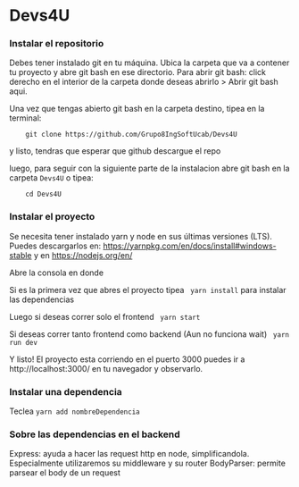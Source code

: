 # Devs4U

### Instalar el repositorio

Debes tener instalado git en tu máquina.
Ubica la carpeta que va a contener tu proyecto y abre git bash en ese directorio.
Para abrir git bash: click derecho en el interior de la carpeta donde deseas abrirlo > Abrir git bash aqui.

Una vez que tengas abierto git bash en la carpeta destino, tipea en la terminal:

```
	git clone https://github.com/Grupo8IngSoftUcab/Devs4U
```

y listo, tendras que esperar que github descargue el repo 

luego, para seguir con la siguiente parte de la instalacion abre git bash en la carpeta `Devs4U`
o tipea:

```
	cd Devs4U
```



### Instalar el proyecto

Se necesita tener instalado yarn y node en sus últimas versiones (LTS).
Puedes descargarlos en: https://yarnpkg.com/en/docs/install#windows-stable
y en https://nodejs.org/en/

Abre la consola en donde

Si es la primera vez que abres el proyecto tipea 
``` yarn install```
para instalar las dependencias

Luego si deseas correr solo el frontend
```	yarn start```

Si deseas correr tanto frontend como backend (Aun no funciona wait)
``` yarn run dev```

Y listo! El proyecto esta corriendo en el puerto 3000
puedes ir a http://localhost:3000/ en tu navegador y observarlo. 


### Instalar una dependencia

Teclea 
``` yarn add nombreDependencia ```

### Sobre las dependencias en el backend
Express: ayuda a hacer las request http en node, simplificandola. Especialmente utilizaremos su middleware y su router
BodyParser: permite parsear el body de un request
